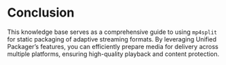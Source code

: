 # Conclusion

This knowledge base serves as a comprehensive guide to using `mp4split` for static packaging of adaptive streaming formats. By leveraging Unified Packager’s features, you can efficiently prepare media for delivery across multiple platforms, ensuring high-quality playback and content protection.

